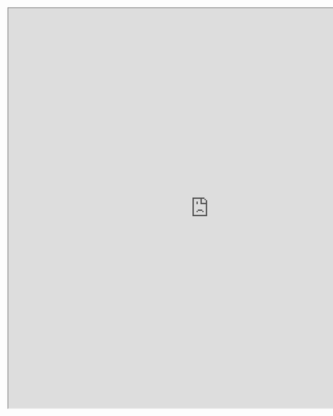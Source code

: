 <center><iframe src="https://drive.google.com/file/d/1sB-5c1izgYJrmJalxx1zLycEnaIabxXr/preview" width="900" height="900"></iframe></center>
